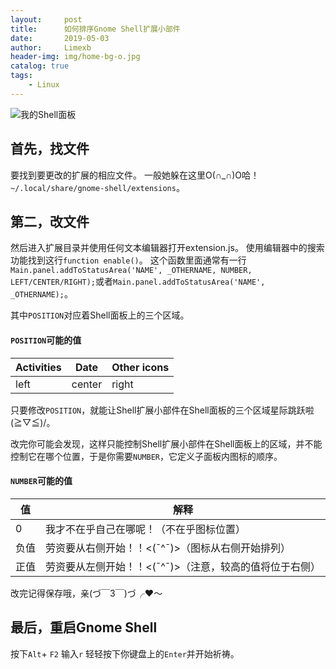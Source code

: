 ```yaml
---
layout:     post
title:      如何排序Gnome Shell扩展小部件
date:       2019-05-03
author:     Limexb
header-img: img/home-bg-o.jpg
catalog: true
tags:
    - Linux
---
```


![我的Shell面板](https://s2.ax1x.com/2020/02/19/3ECK00.png)

## 首先，找文件
要找到要更改的扩展的相应文件。
一般她躲在这里O(∩_∩)O哈！```~/.local/share/gnome-shell/extensions```。

## 第二，改文件
然后进入扩展目录并使用任何文本编辑器打开extension.js。
使用编辑器中的搜索功能找到这行```function enable()```。
这个函数里面通常有一行```Main.panel.addToStatusArea('NAME', _OTHERNAME, NUMBER, LEFT/CENTER/RIGHT);```或者```Main.panel.addToStatusArea('NAME', _OTHERNAME);```。

其中```POSITION```对应着Shell面板上的三个区域。
#### ```POSITION```可能的值
| Activities | Date   | Other icons |
| ---------- | ------ | ----------- |
| left       | center | right       |
只要修改```POSITION```，就能让Shell扩展小部件在Shell面板的三个区域星际跳跃啦\(≧▽≦)/。

改完你可能会发现，这样只能控制Shell扩展小部件在Shell面板上的区域，并不能控制它在哪个位置，于是你需要```NUMBER```，它定义子面板内图标的顺序。


#### ```NUMBER```可能的值
| 值   | 解释                                                    |
| ---- | ------------------------------------------------------- |
| 0    | 我才不在乎自己在哪呢！（不在乎图标位置）                |
| 负值 | 劳资要从右侧开始！！<(ˉ^ˉ)>（图标从右侧开始排列）       |
| 正值 | 劳资要从左侧开始！！<(ˉ^ˉ)>（注意，较高的值将位于右侧） |

改完记得保存哦，亲(づ￣3￣)づ╭❤～

## 最后，重启Gnome Shell
按下```Alt```+ ```F2```
输入```r```
轻轻按下你键盘上的```Enter```并开始祈祷。